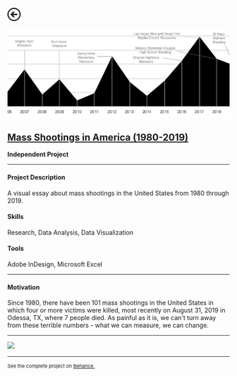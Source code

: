 [<img src="images/arrow_back.png?raw=true" width="30"/>](/data_science/index)

<img src="images/shootings_2.png?raw=true"/>

## [Mass Shootings in America (1980-2019)](https://www.behance.net/gallery/83830699/Mass-Shootings-in-America-%281980-2019%29)
**Independent Project**<br>

---

#### Project Description
A visual essay about mass shootings in the United States from 1980 through 2019.

#### Skills 
Research, Data Analysis, Data Visualization

#### Tools 
Adobe InDesign, Microsoft Excel

---

#### Motivation

Since 1980, there have been 101 mass shootings in the United States in which four or more victims were killed, most recently on August 31, 2019 in Odessa, TX, where 7 people died. As painful as it is, we can't turn away from these terrible numbers - what we can measure, we can change.

---

<img src="images/shootings_1.png?raw=true"/>

---
<p style="font-size:11px">See the complete project on <a href="https://www.behance.net/gallery/83830699/Mass-Shootings-in-America-%281980-2019%29">Behance.</a></p>
